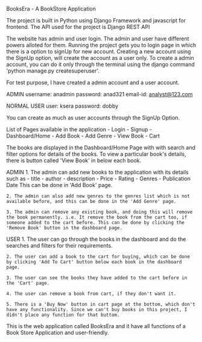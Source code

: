 BooksEra - A BookStore Application

The project is built in Python using Django Framework and javascript for frontend. The API used for the project is Django REST API

The website has admin and user login. The admin and user have different powers alloted for them. Running the project gets you to login page in which there is a option to signUp for new account. Creating a new account using the SignUp option, will create the account as a user only. To create a admin account, you can do it only through the terminal using the django command 'python manage.py createsuperuser'.

For test purpose, I have created a admin account and a user account.

ADMIN
username: anadmin
password: anad321
email-id: analyst@123.com

NORMAL USER
user: ksera
password: dobby

You can create as much as user accounts through the SignUp Option.

List of Pages available in the application - Login - Signup - Dashboard/Home - Add Book - Add Genre - View Book - Cart

The books are displayed in the Dashboard/Home Page with with search and filter options for details of the books. To view a particular book's details, there is button called 'View Book' in below each book.

ADMIN 1. The admin can add new books to the application with its details such as - title - author - description - Price - Rating - Genres - Publication Date
This can be done in 'Add Book' page.

    2. The admin can also add new genres to the genres list which is not available before, and this can be done in the 'Add Genre' page.

    3. The admin can remove any existing book, and doing this will remove the book permanently. i.e. It remove the book from the cart too, if someone added to the cart before. This can be done by clicking the 'Remove Book' button in the dashboard page.

USER 1. The user can go through the books in the dashboard and do the searches and filters for their requirements.

    2. The user can add a book to the cart for buying, which can be done by clicking 'Add To Cart' button below each book in the dashboard page.

    3. The user can see the books they have added to the cart before in the 'Cart' page.

    4. The user can remove a book from cart, if they don't want it.

    5. There is a 'Buy Now' button in cart page at the bottom, which don't have any functionality. Since we can't buy books in this project, I didn't place any function for that buttom.

This is the web application called BooksEra and it have all functions of a Book Store Application and user-friendly.
